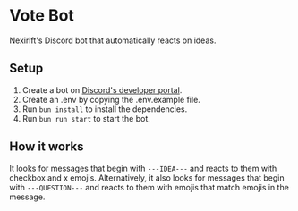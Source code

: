 # Vote Bot

Nexirift's Discord bot that automatically reacts on ideas.

## Setup

1. Create a bot on [Discord's developer portal](https://discord.com/developers).
2. Create an .env by copying the .env.example file.
3. Run `bun install` to install the dependencies.
5. Run `bun run start` to start the bot.

## How it works

It looks for messages that begin with `---IDEA---` and reacts to them with checkbox and x emojis. Alternatively, it also looks for messages that begin with `---QUESTION---` and reacts to them with emojis that match emojis in the message.
